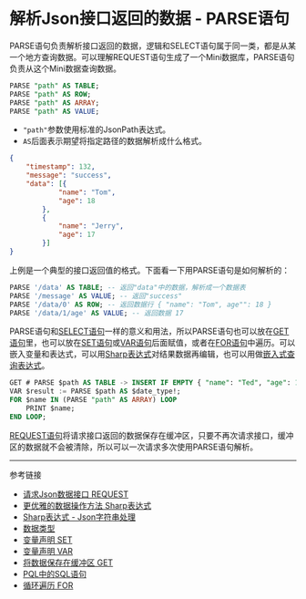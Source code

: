 # 解析Json接口返回的数据 - PARSE语句
PARSE语句负责解析接口返回的数据，逻辑和SELECT语句属于同一类，都是从某一个地方查询数据。可以理解REQUEST语句生成了一个Mini数据库，PARSE语句负责从这个Mini数据查询数据。
```sql
PARSE "path" AS TABLE;
PARSE "path" AS ROW;
PARSE "path" AS ARRAY;
PARSE "path" AS VALUE;
```
* `"path"`参数使用标准的JsonPath表达式。
* `AS`后面表示期望将指定路径的数据解析成什么格式。
```json
{
    "timestamp": 132,
    "message": "success",
    "data": [{
            "name": "Tom",
            "age": 18
        },
        {
            "name": "Jerry",
            "age": 17
        }]
}
```
上例是一个典型的接口返回值的格式。下面看一下用PARSE语句是如何解析的：
```sql
PARSE '/data' AS TABLE; -- 返回"data"中的数据，解析成一个数据表
PARSE '/message' AS VALUE; -- 返回"success"
PARSE '/data/0' AS ROW; -- 返回数据行 { "name": "Tom", age"": 18 }
PARSE '/data/1/age' AS VALUE; -- 返回数据 17
```

PARSE语句和[SELECT语句](/pql/sql.md)一样的意义和用法，所以PARSE语句也可以放在[GET语句](/pql/get.md)里，也可以放在[SET语句](/pql/set.md)或[VAR语句](/pql/var.md)后面赋值，或者在[FOR语句](/pql/for.md)中遍历。可以嵌入变量和表达式，可以用[Sharp表达式](/pql/sharp.md)对结果数据再编辑，也可以用做[嵌入式查询表达式](/pql/query.md)。
```sql
GET # PARSE $path AS TABLE -> INSERT IF EMPTY { "name": "Ted", "age": 19 };
VAR $result := PARSE $path AS $date_type!;
FOR $name IN (PARSE "path" AS ARRAY) LOOP
    PRINT $name;
END LOOP;
```

[REQUEST语句](/pql/request.md)将请求接口返回的数据保存在缓冲区，只要不再次请求接口，缓冲区的数据就不会被清除，所以可以一次请求多次使用PARSE语句解析。

---
参考链接
* [请求Json数据接口 REQUEST](/pql/request.md)
* [更优雅的数据操作方法 Sharp表达式](/pql/sharp.md)
* [Sharp表达式 - Json字符串处理](/pql/sharp-json.md)
* [数据类型](/pql/datatype.md)
* [变量声明 SET](/pql/set.md)
* [变量声明 VAR](/pql/var.md)
* [将数据保存在缓冲区 GET](/pql/get.md)
* [PQL中的SQL语句](/pql/sql.md) 
* [循环遍历 FOR](/pql/for.md)